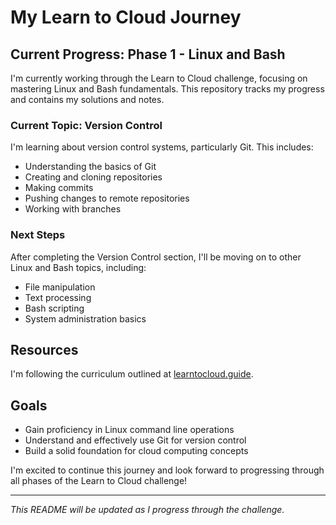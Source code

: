 # My Learn to Cloud Journey

## Current Progress: Phase 1 - Linux and Bash

I'm currently working through the Learn to Cloud challenge, focusing on mastering Linux and Bash fundamentals. This repository tracks my progress and contains my solutions and notes.

### Current Topic: Version Control

I'm learning about version control systems, particularly Git. This includes:

- Understanding the basics of Git
- Creating and cloning repositories
- Making commits
- Pushing changes to remote repositories
- Working with branches

### Next Steps

After completing the Version Control section, I'll be moving on to other Linux and Bash topics, including:

- File manipulation
- Text processing
- Bash scripting
- System administration basics

## Resources

I'm following the curriculum outlined at [learntocloud.guide](https://learntocloud.guide).

## Goals

- Gain proficiency in Linux command line operations
- Understand and effectively use Git for version control
- Build a solid foundation for cloud computing concepts

I'm excited to continue this journey and look forward to progressing through all phases of the Learn to Cloud challenge!

---

*This README will be updated as I progress through the challenge.*
